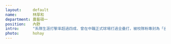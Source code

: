 ```yaml
---
layout:     default
name:       林厚和
department: 農藝碩一
position:   內野
intro:      "系隊生涯打擊率超過四成、曾在中職正式球場打過全壘打，被校隊粉專封為「台大巨砲」，除了擔任台大校隊的黃金內野，還身兼台大三大側投之一，擁有橫向位移三顆半的夢幻二縫線速球，曾以一己之力126球完投，擊敗台大盃27連勝的梟雄棒球隊。快送厚和進明星賽，把球打到新生南路，讓我們跪著看球！"
photo:      hohay
---
```

